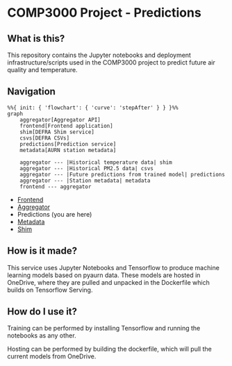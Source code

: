 # COMP3000 Project - Predictions

## What is this?

This repository contains the Jupyter notebooks and deployment infrastructure/scripts used in the COMP3000 project to predict future air quality and temperature.

## Navigation

```mermaid
%%{ init: { 'flowchart': { 'curve': 'stepAfter' } } }%%
graph
    aggregator[Aggregator API]
    frontend[Frontend application]
    shim[DEFRA Shim service]
    csvs[DEFRA CSVs]
    predictions[Prediction service]
    metadata[AURN station metadata]

    aggregator --- |Historical temperature data| shim
    aggregator --- |Historical PM2.5 data| csvs
    aggregator --- |Future predictions from trained model| predictions
    aggregator --- |Station metadata| metadata
    frontend --- aggregator
```

- [Frontend](https://github.com/Lewis-Trowbridge/COMP3000-Project-Frontend)
- [Aggregator](https://github.com/Lewis-Trowbridge/COMP3000-Project-Backend-API)
- Predictions (you are here)
- [Metadata](https://github.com/Lewis-Trowbridge/COMP3000-DEFRA-To-Mongo)
- [Shim](https://github.com/Lewis-Trowbridge/COMP3000-Project-DEFRA-Shim)

## How is it made?

This service uses Jupyter Notebooks and Tensorflow to produce machine learning models based on pyaurn data. These models are hosted in OneDrive, where they are pulled and unpacked in the Dockerfile which builds on Tensorflow Serving.

## How do I use it?

Training can be performed by installing Tensorflow and running the notebooks as any other.

Hosting can be performed by building the dockerfile, which will pull the current models from OneDrive.
